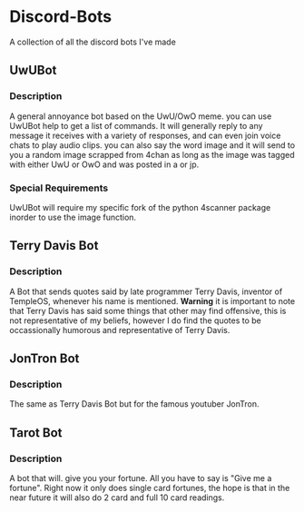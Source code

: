 # Discord-Bots
A collection of all the discord bots I've made 

## UwUBot
### Description
A general annoyance bot based on the UwU/OwO meme. you can use UwUBot help to get a list of commands. 
It will generally reply to any message it receives with a variety of responses, and can even join voice chats to play audio clips. you can also say the word image and it will send to you a random image scrapped from 4chan as long as the image was tagged with either UwU or OwO and was posted in a or jp. 

### Special Requirements 
UwUBot will require my specific fork of the python 4scanner package inorder to use the image function. 

## Terry Davis Bot
### Description 
A Bot that sends quotes said by late programmer Terry Davis, inventor of TempleOS, whenever his name is mentioned. **Warning** it is important to note that Terry Davis has said some things that other may find offensive, this is not representative of my beliefs, however I do find the quotes to be occassionally humorous and representative of Terry Davis.

## JonTron Bot
### Description
The same as Terry Davis Bot but for the famous youtuber JonTron. 

## Tarot Bot
### Description
A bot that will. give you your fortune. All you have to say is "Give me a fortune". Right now it only does single card fortunes, the hope is that in the near future it will also do 2 card and full 10 card readings. 
